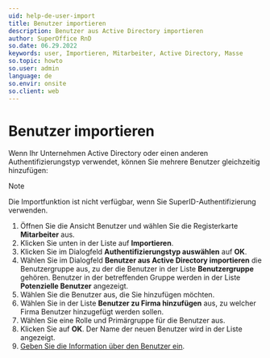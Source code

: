 ```yaml
---
uid: help-de-user-import
title: Benutzer importieren
description: Benutzer aus Active Directory importieren
author: SuperOffice RnD
so.date: 06.29.2022
keywords: user, Importieren, Mitarbeiter, Active Directory, Masse
so.topic: howto
so.user: admin
language: de
so.envir: onsite
so.client: web
---
```


# Benutzer importieren

Wenn Ihr Unternehmen Active Directory oder einen anderen Authentifizierungstyp verwendet, können Sie mehrere Benutzer gleichzeitig hinzufügen:

> [!NOTE]
> Die Importfunktion ist nicht verfügbar, wenn Sie SuperID-Authentifizierung verwenden.

1. Öffnen Sie die Ansicht Benutzer und wählen Sie die Registerkarte **Mitarbeiter** aus.
1. Klicken Sie unten in der Liste auf **Importieren**.
1. Klicken Sie im Dialogfeld **Authentifizierungstyp auswählen** auf **OK**.
1. Wählen Sie im Dialogfeld **Benutzer aus Active Directory importieren** die Benutzergruppe aus, zu der die Benutzer in der Liste **Benutzergruppe** gehören. Benutzer in der betreffenden Gruppe werden in der Liste **Potenzielle Benutzer** angezeigt.
1. Wählen Sie die Benutzer aus, die Sie hinzufügen möchten.
1. Wählen Sie in der Liste **Benutzer zu Firma hinzufügen** aus, zu welcher Firma Benutzer hinzugefügt werden sollen.
1. Wählen Sie eine Rolle und Primärgruppe für die Benutzer aus.
1. Klicken Sie auf **OK**. Der Name der neuen Benutzer wird in der Liste angezeigt.
1. [Geben Sie die Information über den Benutzer ein][1].

<!-- Referenced links -->
[1]: add-associate.md

<!-- Referenced images -->
